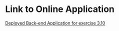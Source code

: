 # Link to Online Application

[Deployed Back-end Application for exercise 3.10](https://fullstackopen-exercise-3-10.fly.dev/)